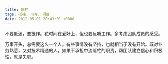 ```yaml
---
title: 砥柱
tags: 砥柱, 书写, 项目
date: 2012-05-01 20:43:01 +0800
---
```



不要低迷，要振作。花时间在爱好上，但也要反哺工作。多考虑团队成员的感受。

万事开头，总需要这么一个人。有些事情没有坚持，也就相当于没有开始。既对业务熟悉，又对技术精通的人，如果不承担中流砥柱的职责，帮团队建立信心和积极性，就是失职。

